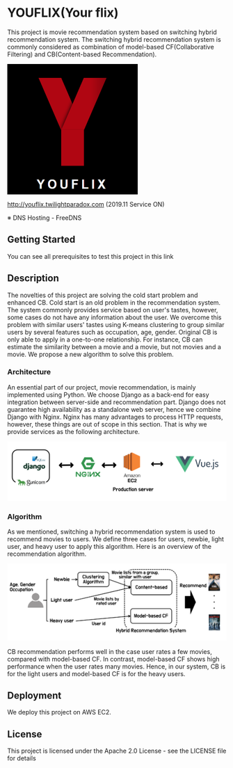 # YOUFLIX(Your flix)

This project is movie recommendation system based on switching hybrid recommendation system. The switching hybrid recommendation system is commonly considered as combination of model-based CF(Collaborative Filtering) and CB(Content-based Recommendation).

<img src="img/logo.png" width="300" height="300" align="center">



http://youflix.twilightparadox.com (2019.11 Service ON)

※ DNS Hosting - FreeDNS



## Getting Started

You can see all prerequisites to test this project in this link



## Description

The novelties of this project are solving the cold start problem and enhanced CB. Cold start is an old problem in the recommendation system. The system commonly provides service based on user's tastes, however, some cases do not have any information about the user. We overcome this problem with similar users' tastes using K-means clustering to group similar users by several features such as occupation, age, gender. Original CB is only able to apply in a one-to-one relationship. For instance, CB can estimate the similarity between a movie and a movie, but not movies and a movie. We propose a new algorithm to solve this problem.



### Architecture

An essential part of our project, movie recommendation, is mainly implemented using Python. We choose Django as a back-end for easy integration between server-side and recommendation part. Django does not guarantee high availability as a standalone web server, hence we combine Django with Nginx. Nginx has many advantages to process HTTP requests, however, these things are out of scope in this section. That is why we provide services as the following architecture.  

![](img/architecture.png)



### Algorithm

As we mentioned, switching a hybrid recommendation system is used to recommend movies to users. We define three cases for users, newbie, light user, and heavy user to apply this algorithm. Here is an overview of the recommendation algorithm.

![](img/algorithm.png)

CB recommendation performs well in the case user rates a few movies, compared with model-based CF. In contrast, model-based CF shows high performance when the user rates many movies.  Hence, in our system, CB is for the light users and model-based CF is for the heavy users. 



## Deployment

We deploy this project on AWS EC2.



## License

This project is licensed under the Apache 2.0 License - see the LICENSE file for details